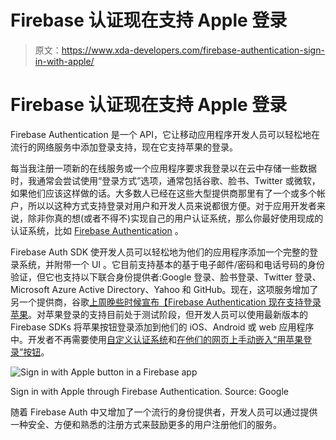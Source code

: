 # Firebase 认证现在支持 Apple 登录

> 原文：<https://www.xda-developers.com/firebase-authentication-sign-in-with-apple/>

# Firebase 认证现在支持 Apple 登录

Firebase Authentication 是一个 API，它让移动应用程序开发人员可以轻松地在流行的网络服务中添加登录支持，现在它支持苹果的登录。

每当我注册一项新的在线服务或一个应用程序要求我登录以在云中存储一些数据时，我通常会尝试使用“登录方式”选项，通常包括谷歌、脸书、Twitter 或微软，如果他们应该这样做的话。大多数人已经在这些大型提供商那里有了一个或多个帐户，所以以这种方式支持登录对用户和开发人员来说都很方便。对于应用开发者来说，除非你真的想(或者不得不)实现自己的用户认证系统，那么你最好使用现成的认证系统，比如 [Firebase Authentication](https://firebase.google.com/docs/auth/) 。

Firebase Auth SDK 使开发人员可以轻松地为他们的应用程序添加一个完整的登录系统，并附带一个 UI 。它目前支持基本的基于电子邮件/密码和电话号码的身份验证，但它也支持以下联合身份提供者:Google 登录、脸书登录、Twitter 登录、Microsoft Azure Active Directory、Yahoo 和 GitHub。现在，这项服务增加了另一个提供商，谷歌[上周晚些时候宣布【Firebase Authentication 现在支持](https://firebase.googleblog.com/2019/11/sign-in-with-apple-auth.html)[登录苹果](https://developer.apple.com/sign-in-with-apple/)。对苹果登录的支持目前处于测试阶段，但开发人员可以使用最新版本的 Firebase SDKs 将苹果按钮登录添加到他们的 iOS、Android 或 web 应用程序中。开发者不再需要使用[自定义认证系统](https://firebase.google.com/docs/auth/web/custom-auth)和[在他们的网页上手动嵌入“用苹果登录”按钮](https://developer.apple.com/documentation/signinwithapplejs/configuring_your_webpage_for_sign_in_with_apple)。

 <picture>![Sign in with Apple button in a Firebase app](img/e73f4dafed9800daacec4ebd1529110d.png)</picture> 

Sign in with Apple through Firebase Authentication. Source: Google

随着 Firebase Auth 中又增加了一个流行的身份提供者，开发人员可以通过提供一种安全、方便和熟悉的注册方式来鼓励更多的用户注册他们的服务。